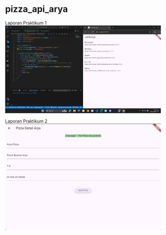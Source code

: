 # pizza_api_arya

Laporan Praktikum 1
![Hasil Praktikum 1](assets/Praktikum1.png)

Laporan Praktikum 2
![Hasil Praktikum 2](assets/Praktikum2.png)
